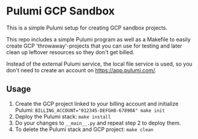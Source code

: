 # Pulumi GCP Sandbox

This is a simple Pulumi setup for creating GCP sandbox projects.

This repo includes a simple Pulumi program as well as a Makefile to easily create GCP 'throwaway'-projects that you can use for testing and later clean up leftover resources so they don't get billed.

Instead of the external Pulumi service, the local file service is used, so you don't need to create an account on https://app.pulumi.com/.

## Usage
1. Create the GCP project linked to your billing account and initialize Pulumi: `BILLING_ACCOUNT="012345-DEFGH8-67890A" make init`
2. Deploy the Pulumi stack: `make install`
3. Do your changes to `__main__.py` and repeat step 2 to deploy them.
4. To delete the Pulumi stack and GCP project: `make clean`

